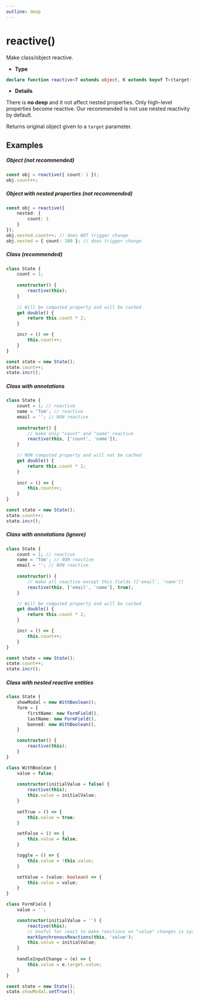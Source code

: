 ```yaml
---
outline: deep
---
```


# reactive()

Make class/object reactive. 

- **Type**
```typescript
declare function reactive<T extends object, K extends keyof T>(target: T, annotations?: K[], ignore?: boolean): T;
```
- **Details**

There is **no deep** and it not affect nested properties. 
Only high-level properties become reactive.
Our recommended is not use nested reactivity by default.

Returns original object given to a `target` parameter.


## Examples

##### Object (**not** recommended)
```typescript
const obj = reactive({ count: 1 });
obj.count++;
```
##### Object with nested properties (**not** recommended)
```typescript
const obj = reactive({ 
    nested: { 
        count: 1 
    } 
});
obj.nested.count++; // does NOT trigger change
obj.nested = { count: 100 }; // does trigger change
```

##### Class (recommended)
```typescript
class State {
    count = 1;
    
    constructor() {
        reactive(this);
    }
    
    // Will be computed property and will be cached
    get double() {
        return this.count * 2;
    }

    incr = () => {
        this.count++;
    }
}

const state = new State();
state.count++;
state.incr();
```

##### Class with annotations
```typescript
class State {
    count = 1; // reactive
    name = 'Tom'; // reactive
    email = ''; // NON reactive
    
    constructor() {
        // make only "count" and "name" reactive
        reactive(this, ['count', 'name']);
    }

    // NON computed property and will not be cached
    get double() {
        return this.count * 2;
    }
    
    incr = () => {
        this.count++;
    }
}

const state = new State();
state.count++;
state.incr();
```

##### Class with annotations (ignore)
```typescript
class State {
    count = 1; // reactive
    name = 'Tom'; // NON reactive
    email = ''; // NON reactive
    
    constructor() {
        // make all reactive except this fields (['email', 'name'])
        reactive(this, ['email', 'name'], true);
    }

    // Will be computed property and will be cached
    get double() {
        return this.count * 2;
    }

    incr = () => {
        this.count++;
    }
}

const state = new State();
state.count++;
state.incr();
```

##### Class with nested reactive entities

```typescript
class State {
    showModal = new WithBoolean();
    form = {
        firstName: new FormField(),
        lastName: new FormField(),
        banned: new WithBoolean(),
    }

    constructor() {
        reactive(this);
    }
}

class WithBoolean {
    value = false;
    
    constructor(initialValue = false) {
        reactive(this);
        this.value = initialValue;
    }
    
    setTrue = () => {
        this.value = true;
    }

    setFalse = () => {
        this.value = false;
    }

    toggle = () => {
        this.value = !this.value;
    }

    setValue = (value: boolean) => {
        this.value = value;
    }
}

class FormField {
    value = '';

    constructor(initialValue = '') {
        reactive(this);
        // Useful for react to make reactions on "value" changes is synchronous
        markSynchronousReactions(this, 'value');
        this.value = initialValue;
    }
    
    handleInputChange = (e) => {
        this.value = e.target.value;
    }
}

const state = new State();
state.showModal.setTrue();
```


